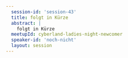 ```yaml
---
  session-id: 'session-43'
  title: folgt in Kürze
  abstract: |
    folgt in Kürze
  meetupId: cyberland-ladies-night-newcomer
  speaker-id: 'noch-nicht'
  layout: session
---
```

